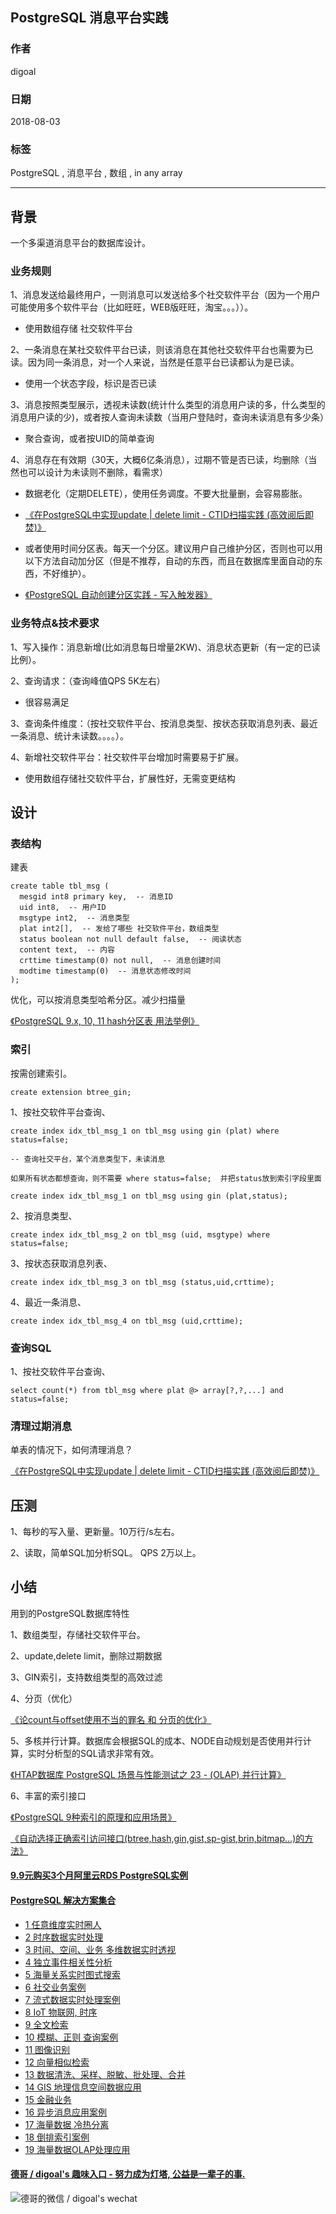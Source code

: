 ## PostgreSQL 消息平台实践  
                                                                 
### 作者                                                                 
digoal                                                                 
                                                                 
### 日期                                                                 
2018-08-03                                                               
                                                                 
### 标签                                                                 
PostgreSQL , 消息平台 , 数组 , in any array    
                                                                 
----                                                                 
                                                                 
## 背景    
一个多渠道消息平台的数据库设计。  
    
### 业务规则  
  
1、消息发送给最终用户，一则消息可以发送给多个社交软件平台（因为一个用户可能使用多个软件平台（比如旺旺，WEB版旺旺，淘宝。。。））。  
  
- 使用数组存储 社交软件平台  
  
2、一条消息在某社交软件平台已读，则该消息在其他社交软件平台也需要为已读。因为同一条消息，对一个人来说，当然是任意平台已读都认为是已读。  
  
- 使用一个状态字段，标识是否已读  
  
3、消息按照类型展示，透视未读数(统计什么类型的消息用户读的多，什么类型的消息用户读的少)，或者按人查询未读数（当用户登陆时，查询未读消息有多少条）  
  
- 聚合查询，或者按UID的简单查询  
  
4、消息存在有效期（30天，大概6亿条消息），过期不管是否已读，均删除（当然也可以设计为未读则不删除，看需求）  
  
- 数据老化（定期DELETE），使用任务调度。不要大批量删，会容易膨胀。  
  
- [《在PostgreSQL中实现update | delete limit - CTID扫描实践  (高效阅后即焚)》](../201608/20160827_01.md)    
  
- 或者使用时间分区表。每天一个分区。建议用户自己维护分区，否则也可以用以下方法自动加分区（但是不推荐，自动的东西，而且在数据库里面自动的东西，不好维护）。  
  
- [《PostgreSQL 自动创建分区实践 - 写入触发器》](../201805/20180507_01.md)    
  
### 业务特点&技术要求  
  
1、写入操作：消息新增(比如消息每日增量2KW)、消息状态更新（有一定的已读比例）。  
  
2、查询请求：（查询峰值QPS 5K左右）  
  
- 很容易满足  
  
3、查询条件维度：（按社交软件平台、按消息类型、按状态获取消息列表、最近一条消息、统计未读数。。。。）。  
  
4、新增社交软件平台：社交软件平台增加时需要易于扩展。  
  
- 使用数组存储社交软件平台，扩展性好，无需变更结构  
  
## 设计  
### 表结构  
建表  
  
```  
create table tbl_msg (  
  mesgid int8 primary key,  -- 消息ID  
  uid int8,  -- 用户ID  
  msgtype int2,  -- 消息类型  
  plat int2[],  -- 发给了哪些 社交软件平台，数组类型  
  status boolean not null default false,  -- 阅读状态  
  content text,  -- 内容  
  crttime timestamp(0) not null,  -- 消息创建时间  
  modtime timestamp(0)  -- 消息状态修改时间  
);  
```  
  
优化，可以按消息类型哈希分区。减少扫描量  
  
[《PostgreSQL 9.x, 10, 11 hash分区表 用法举例》](../201805/20180524_05.md)    
  
### 索引  
按需创建索引。    
  
```  
create extension btree_gin;    
```  
  
1、按社交软件平台查询、  
  
```  
create index idx_tbl_msg_1 on tbl_msg using gin (plat) where status=false;    
  
-- 查询社交平台，某个消息类型下，未读消息  
  
如果所有状态都想查询，则不需要 where status=false;  并把status放到索引字段里面

create index idx_tbl_msg_1 on tbl_msg using gin (plat,status);  
```  
  
2、按消息类型、  
  
```  
create index idx_tbl_msg_2 on tbl_msg (uid, msgtype) where status=false;   
```  
  
3、按状态获取消息列表、  
  
```  
create index idx_tbl_msg_3 on tbl_msg (status,uid,crttime);   
```  
  
4、最近一条消息、  
  
```  
create index idx_tbl_msg_4 on tbl_msg (uid,crttime);   
```  
  
### 查询SQL  
1、按社交软件平台查询、  
  
```  
select count(*) from tbl_msg where plat @> array[?,?,...] and status=false;  
```  
  
### 清理过期消息  
单表的情况下，如何清理消息？    
  
[《在PostgreSQL中实现update | delete limit - CTID扫描实践  (高效阅后即焚)》](../201608/20160827_01.md)    
  
## 压测  
  
1、每秒的写入量、更新量。10万行/s左右。     
  
2、读取，简单SQL加分析SQL。 QPS 2万以上。    
  
## 小结  
  
用到的PostgreSQL数据库特性  
  
1、数组类型，存储社交软件平台。  
  
2、update,delete limit，删除过期数据  
  
3、GIN索引，支持数组类型的高效过滤  
  
4、分页（优化）  
  
[《论count与offset使用不当的罪名 和 分页的优化》](../201605/20160506_01.md)    
  
5、多核并行计算。数据库会根据SQL的成本、NODE自动规划是否使用并行计算，实时分析型的SQL请求非常有效。  
  
[《HTAP数据库 PostgreSQL 场景与性能测试之 23 - (OLAP) 并行计算》](../201711/20171107_24.md)    
  
6、丰富的索引接口  
  
[《PostgreSQL 9种索引的原理和应用场景》](../201706/20170627_01.md)    
  
[《自动选择正确索引访问接口(btree,hash,gin,gist,sp-gist,brin,bitmap...)的方法》](../201706/20170617_01.md)    
    
  
  
  
  
  
  
  
  
  
  
  
  
  
  
  
  
  
  
  
  
  
  
  
  
  
  
  
  
  
  
  
  
  
  
  
  
  
  
  
  
  
  
  
  
  
  
  
  
  
  
  
  
  
  
  
#### [9.9元购买3个月阿里云RDS PostgreSQL实例](https://www.aliyun.com/database/postgresqlactivity "57258f76c37864c6e6d23383d05714ea")
  
  
#### [PostgreSQL 解决方案集合](https://yq.aliyun.com/topic/118 "40cff096e9ed7122c512b35d8561d9c8")
- [1 任意维度实时圈人](https://yq.aliyun.com/topic/118 "40cff096e9ed7122c512b35d8561d9c8")
- [2 时序数据实时处理](https://yq.aliyun.com/topic/118 "40cff096e9ed7122c512b35d8561d9c8")
- [3 时间、空间、业务 多维数据实时透视](https://yq.aliyun.com/topic/118 "40cff096e9ed7122c512b35d8561d9c8")
- [4 独立事件相关性分析](https://yq.aliyun.com/topic/118 "40cff096e9ed7122c512b35d8561d9c8")
- [5 海量关系实时图式搜索](https://yq.aliyun.com/topic/118 "40cff096e9ed7122c512b35d8561d9c8")
- [6 社交业务案例](https://yq.aliyun.com/topic/118 "40cff096e9ed7122c512b35d8561d9c8")
- [7 流式数据实时处理案例](https://yq.aliyun.com/topic/118 "40cff096e9ed7122c512b35d8561d9c8")
- [8 IoT 物联网, 时序](https://yq.aliyun.com/topic/118 "40cff096e9ed7122c512b35d8561d9c8")
- [9 全文检索](https://yq.aliyun.com/topic/118 "40cff096e9ed7122c512b35d8561d9c8")
- [10 模糊、正则 查询案例](https://yq.aliyun.com/topic/118 "40cff096e9ed7122c512b35d8561d9c8")
- [11 图像识别](https://yq.aliyun.com/topic/118 "40cff096e9ed7122c512b35d8561d9c8")
- [12 向量相似检索](https://yq.aliyun.com/topic/118 "40cff096e9ed7122c512b35d8561d9c8")
- [13 数据清洗、采样、脱敏、批处理、合并](https://yq.aliyun.com/topic/118 "40cff096e9ed7122c512b35d8561d9c8")
- [14 GIS 地理信息空间数据应用](https://yq.aliyun.com/topic/118 "40cff096e9ed7122c512b35d8561d9c8")
- [15 金融业务](https://yq.aliyun.com/topic/118 "40cff096e9ed7122c512b35d8561d9c8")
- [16 异步消息应用案例](https://yq.aliyun.com/topic/118 "40cff096e9ed7122c512b35d8561d9c8")
- [17 海量数据 冷热分离](https://yq.aliyun.com/topic/118 "40cff096e9ed7122c512b35d8561d9c8")
- [18 倒排索引案例](https://yq.aliyun.com/topic/118 "40cff096e9ed7122c512b35d8561d9c8")
- [19 海量数据OLAP处理应用](https://yq.aliyun.com/topic/118 "40cff096e9ed7122c512b35d8561d9c8")
  
  
#### [德哥 / digoal's 趣味入口 - 努力成为灯塔, 公益是一辈子的事.](https://github.com/digoal/blog/blob/master/README.md "22709685feb7cab07d30f30387f0a9ae")
  
  
![德哥的微信 / digoal's wechat](../pic/digoal_weixin.jpg "f7ad92eeba24523fd47a6e1a0e691b59")
  
